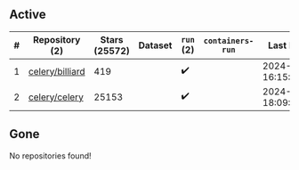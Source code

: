 ## Active
| # | Repository (2) | Stars (25572) | Dataset | `run` (2) | `containers-run` | Last Modified |
| --- | --- | --- | --- | --- | --- | --- |
| 1 | [celery/billiard](https://github.com/celery/billiard) | 419 |  | :heavy_check_mark: |  | 2024-11-28 16:15:04+00:00 |
| 2 | [celery/celery](https://github.com/celery/celery) | 25153 |  | :heavy_check_mark: |  | 2024-12-25 18:09:05+00:00 |

## Gone
No repositories found!
